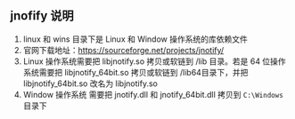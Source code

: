 ## jnofify 说明

1. linux 和 wins 目录下是 Linux 和 Window 操作系统的库依赖文件
2. 官网下载地址：https://sourceforge.net/projects/jnotify/
3. Linux 操作系统需要把 libjnotify.so 拷贝或软链到 /lib 目录。若是 64 位操作系统需要把 libjnotify_64bit.so 拷贝或软链到 /lib64目录下，并把 libjnotify_64bit.so 改名为 libjnotify.so 
4. Window 操作系统 需要把 jnotify.dll 和 jnotify_64bit.dll 拷贝到 `C:\Windows` 目录下
